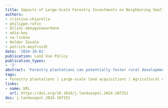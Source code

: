 ```yaml
---
title: Impacts of Large-Scale Forestry Investments on Neighboring Small-Scale Agriculture in Northern Mozambique
authors:
- cristina-chiarella
- philippe-rufin
- dilini-abeygunawardane
- adia-bey
- sa-lisboa
- Helder Zavale
- patrick-meyfroidt
date: '2024-10-01'
publication: Land Use Policy
publication_types:
- '2'
abstract: 'Forestry plantations can potentially foster rural development and mitigate environmental threats, but their impacts on neighboring peoples’ livelihood strategies are ambiguous. Forestry plantations are particularly important in Mozambique, where a national strategy aims to establish one million hectares of forests by2030, focusing on Miombo ecoregions in the provinces of Niassa, Cabo Delgado, Nampula and Zambezia. This paper evaluates the causal effects of large-scale forestry investments in northern Mozambique on smallholders’ farm size, crop productivity, and employment. We takeadvantage of aremote sensing approach that produced maps of forestry plantations and their expansion trajectories from 2001 to 2017 and combine them with data from two georeferenced nationally-representative agricultural surveys administered in 2007 and 2017. Using a difference-in-difference approach, we evaluate the effects of exposure to forestry plantations established after 2007, defined by the presence of newly established and expansion of existing plantations and their distance to households within a 20-km buffer. We find that households exposed to forestry plantations increased their planted areas but did not change hired farm employment, which was accompanied by a decrease in crop yields. The heads of households close to forestry plantations were also less likely to work in agriculture as theirmain activity, especially as salary workers, and morelikely to be self-employed and employed in the nonfarm sector. This study contributes to an improved understanding of local dynamics resulting from forestry investments, which have critical implications for investment targeting and sustainable land use planning.'
tags:
- Forestry plantations | Large-scale land acquisitions | Agricultural employment | Remote sensing | Agricultural yields
links:
- name: URL
  url: https://doi.org/10.1016/j.landusepol.2024.107251
doi: j.landusepol.2024.107251
---
```

